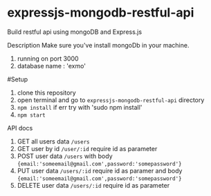 # expressjs-mongodb-restful-api

Build restful api using mongoDB and Express.js

Description
Make sure you've install mongoDb in your machine.

1. running on port 3000
2. database name : 'exmo'

#Setup

1. clone this repository
2. open terminal and go to `expressjs-mongodb-restful-api` directory
3. `npm install` if err try with 'sudo npm install'
4. `npm start`

API docs

1. GET all users data `/users`
2. GET user by id `/user/:id` require id as parameter
3. POST user data `/users` with body `{email:'someemail@gmail.com',password:'somepassword'}`
4. PUT user data `/users/:id` require id as paramer and body `{email:'someemail@gmail.com',password:'somepassword'}`
5. DELETE user data `/users/:id` require id as parameter
